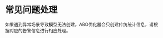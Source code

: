 # 常见问题处理<a name="ZH-CN_TOPIC_0000001316306072"></a>

如果遇到异常场景导致模型无法创建，ABO优化器会只创建传统统计信息，请根据对应的告警信息进行相应处理。

